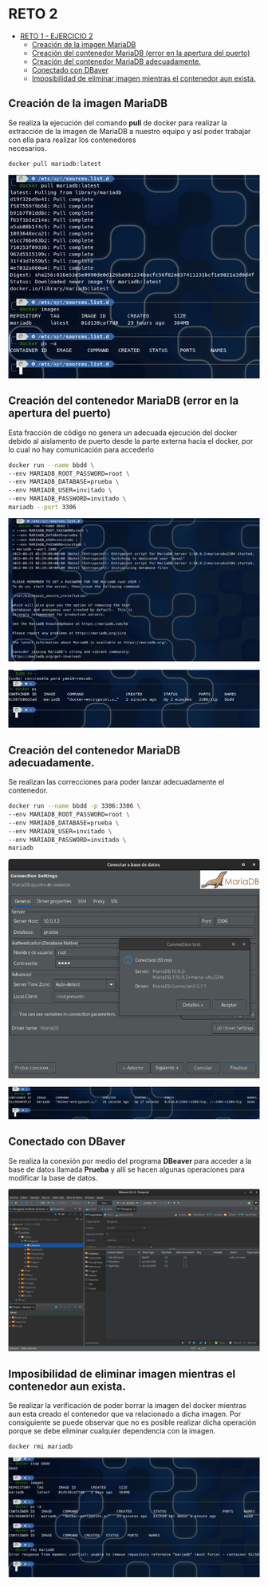 # RETO 2

- [RETO 1 - EJERCICIO 2](#reto-1---ejercicio-2)
  - [Creación de la imagen MariaDB](#creación-de-la-imagen-mariadb)
  - [Creación del contenedor MariaDB (error en la apertura del puerto)](#creación-del-contenedor-mariadb-error-en-la-apertura-del-puerto)
  - [Creación del contenedor MariaDB adecuadamente.](#creación-del-contenedor-mariadb-adecuadamente)
  - [Conectado con DBaver](#conectado-con-dbaver)
  - [Imposibilidad de eliminar imagen mientras el contenedor aun exista.](#imposibilidad-de-eliminar-imagen-mientras-el-contenedor-aun-exista)

## Creación de la imagen MariaDB

Se realiza la ejecución del comando **pull** de docker para realizar la extracción de la imagen de MariaDB a nuestro equipo y así poder trabajar con ella para realizar los contenedores \
necesarios.

```bash
docker pull mariadb:latest
```

![Foto 1]( images/Foto-1.png )

## Creación del contenedor MariaDB (error en la apertura del puerto)

Esta fracción de código no genera un adecuada ejecución del docker debido al aislamento de puerto desde la parte externa hacia el docker, por lo cual no hay comunicación para accederlo

```bash
docker run --name bbdd \
--env MARIADB_ROOT_PASSWORD=root \
--env MARIADB_DATABASE=prueba \
--env MARIADB_USER=invitado \
--env MARIADB_PASSWORD=invitado \
mariadb --port 3306
```

![Foto 2]( images/Foto-2.png )

![Foto 3]( images/Foto-3.png )

## Creación del contenedor MariaDB adecuadamente.

Se realizan las correcciones para poder lanzar adecuadamente el contenedor.

```bash
docker run --name bbdd -p 3306:3306 \
--env MARIADB_ROOT_PASSWORD=root \
--env MARIADB_DATABASE=prueba \
--env MARIADB_USER=invitado \
--env MARIADB_PASSWORD=invitado \
mariadb
```

![Foto 4]( images/Foto-4.png )

![Foto 5]( images/Foto-5.png )

## Conectado con DBaver

Se realiza la conexión por medio del programa **DBeaver** para acceder a la base de datos llamada **Prueba** y allí se hacen algunas operaciones para modificar la base de datos.

![Foto 6]( images/Foto-6.png )

## Imposibilidad de eliminar imagen mientras el contenedor aun exista.

Se realizar la verificación de poder borrar la imagen del docker mientras aun esta creado el contenedor que va relacionado a dicha imagen. Por consiguiente se puede observar que no es posible realizar dicha operación \
porque se debe eliminar cualquier dependencia con la imagen.

```bash
docker rmi mariadb
```

![Foto 7]( images/Foto-7.png )
